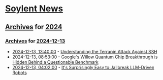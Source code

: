 # [Soylent News](../../../README.md)

## [Archives](../../index.md) for [2024](../index.md)

### [Archives](../../index.md) for [2024-12-13](index.md)

* [2024-12-13, 13:40:00](https://soylentnews.org/article.pl?sid=24/12/13/0421233&from=rss) - [Understanding the Terrapin Attack Against SSH](https://soylentnews.org/article.pl?sid=24/12/13/0421233&from=rss)
* [2024-12-13, 08:53:00](https://soylentnews.org/article.pl?sid=24/12/13/0418238&from=rss) - [Google's Willow Quantum Chip Breakthrough is Hidden Behind a Questionable Benchmark](https://soylentnews.org/article.pl?sid=24/12/13/0418238&from=rss)
* [2024-12-13, 04:02:00](https://soylentnews.org/article.pl?sid=24/12/12/1357232&from=rss) - [It's Surprisingly Easy to Jailbreak LLM-Driven Robots](https://soylentnews.org/article.pl?sid=24/12/12/1357232&from=rss)
